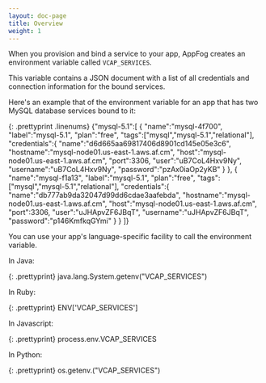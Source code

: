 ```yaml
---
layout: doc-page
title: Overview
weight: 1
---
```


When you provision and bind a service to your app, AppFog creates an environment variable called `VCAP_SERVICES`. 

This variable contains a JSON document with a list of all credentials and connection information for the bound services.

Here's an example that of the environment variable for an app that has two MySQL database services bound to it:

{: .prettyprint .linenums}
    {"mysql-5.1":[
        {
                "name":"mysql-4f700",
                "label":"mysql-5.1",
                "plan":"free",
                "tags":["mysql","mysql-5.1","relational"],
                "credentials":{
                "name":"d6d665aa69817406d8901cd145e05e3c6",
                "hostname":"mysql-node01.us-east-1.aws.af.cm",
                "host":"mysql-node01.us-east-1.aws.af.cm",
                "port":3306,
                "user":"uB7CoL4Hxv9Ny",
                "username":"uB7CoL4Hxv9Ny",
                "password":"pzAx0iaOp2yKB"
            }
        },
        {
                "name":"mysql-f1a13",
                "label":"mysql-5.1",
                "plan":"free",
                "tags":["mysql","mysql-5.1","relational"],
                "credentials":{
                "name":"db777ab9da32047d99dd6cdae3aafebda",
                "hostname":"mysql-node01.us-east-1.aws.af.cm",
                "host":"mysql-node01.us-east-1.aws.af.cm",
                "port":3306,
                "user":"uJHApvZF6JBqT",
                "username":"uJHApvZF6JBqT",
                "password":"p146KmfkqGYmi"
            }
        }
    ]}

You can use your app's language-specific facility to call the environment variable.

In Java:

{: .prettyprint}
    java.lang.System.getenv("VCAP_SERVICES")

In Ruby:

{: .prettyprint}
    ENV['VCAP_SERVICES']

In Javascript:

{: .prettyprint}
    process.env.VCAP_SERVICES

In Python:

{: .prettyprint}
    os.getenv.("VCAP_SERVICES")
